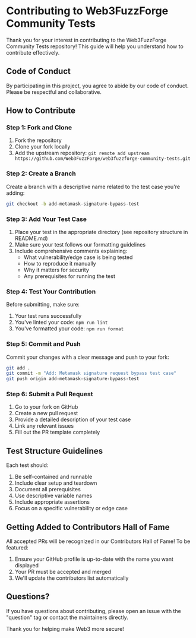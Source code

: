 # Contributing to Web3FuzzForge Community Tests

Thank you for your interest in contributing to the Web3FuzzForge Community Tests repository! This guide will help you understand how to contribute effectively.

## Code of Conduct

By participating in this project, you agree to abide by our code of conduct. Please be respectful and collaborative.

## How to Contribute

### Step 1: Fork and Clone

1. Fork the repository
2. Clone your fork locally
3. Add the upstream repository: `git remote add upstream https://github.com/Web3FuzzForge/web3fuzzforge-community-tests.git`

### Step 2: Create a Branch

Create a branch with a descriptive name related to the test case you're adding:

```bash
git checkout -b add-metamask-signature-bypass-test
```

### Step 3: Add Your Test Case

1. Place your test in the appropriate directory (see repository structure in README.md)
2. Make sure your test follows our formatting guidelines
3. Include comprehensive comments explaining:
   - What vulnerability/edge case is being tested
   - How to reproduce it manually
   - Why it matters for security
   - Any prerequisites for running the test

### Step 4: Test Your Contribution

Before submitting, make sure:

1. Your test runs successfully
2. You've linted your code: `npm run lint`
3. You've formatted your code: `npm run format`

### Step 5: Commit and Push

Commit your changes with a clear message and push to your fork:

```bash
git add .
git commit -m "Add: Metamask signature request bypass test case"
git push origin add-metamask-signature-bypass-test
```

### Step 6: Submit a Pull Request

1. Go to your fork on GitHub
2. Create a new pull request
3. Provide a detailed description of your test case
4. Link any relevant issues
5. Fill out the PR template completely

## Test Structure Guidelines

Each test should:

1. Be self-contained and runnable
2. Include clear setup and teardown
3. Document all prerequisites
4. Use descriptive variable names
5. Include appropriate assertions
6. Focus on a specific vulnerability or edge case

## Getting Added to Contributors Hall of Fame

All accepted PRs will be recognized in our Contributors Hall of Fame! To be featured:

1. Ensure your GitHub profile is up-to-date with the name you want displayed
2. Your PR must be accepted and merged
3. We'll update the contributors list automatically

## Questions?

If you have questions about contributing, please open an issue with the "question" tag or contact the maintainers directly.

Thank you for helping make Web3 more secure!
